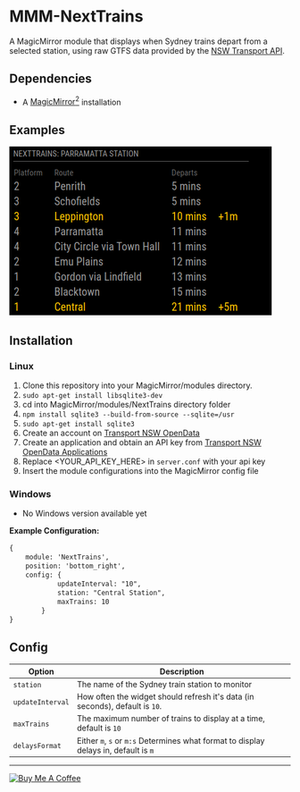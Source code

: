 # MMM-NextTrains
A MagicMirror module that displays when Sydney trains depart from a selected station, using raw GTFS data provided by the [NSW Transport API](https://opendata.transport.nsw.gov.au/).


## Dependencies
  * A [MagicMirror<sup>2</sup>](https://github.com/MichMich/MagicMirror) installation


## Examples
![name-of-you-image](/screenshots/screenshot1.png)


## Installation

### Linux 
  1. Clone this repository into your MagicMirror/modules directory.
  2. ```sudo apt-get install libsqlite3-dev```
  3. cd into MagicMirror/modules/NextTrains directory folder
  4. ```npm install sqlite3 --build-from-source --sqlite=/usr```
  5. ```sudo apt-get install sqlite3```
  6. Create an account on [Transport NSW OpenData](https://opendata.transport.nsw.gov.au/)
  7. Create an application and obtain an API key from [Transport NSW OpenData Applications](https://opendata.transport.nsw.gov.au/applications)
  8. Replace <YOUR_API_KEY_HERE> in `server.conf` with your api key
  9. Insert the module configurations into the MagicMirror config file
  
### Windows
- No Windows version available yet
  
 **Example Configuration:**
```
{
	module: 'NextTrains',
	position: 'bottom_right',
	config: {
			updateInterval: "10",
			station: "Central Station",
			maxTrains: 10
		}
}
```

## Config
| **Option** | **Description** |
| --- | --- |
| `station` | The name of the Sydney train station to monitor |
| `updateInterval` | How often the widget should refresh it's data (in seconds), default is `10`. |
| `maxTrains` | The maximum number of trains to display at a time, default is `10` |
| `delaysFormat` | Either `m`, `s` or `m:s` Determines what format to display delays in, default is `m` |

---

<a href="https://www.buymeacoffee.com/CptMeetKat" target="_blank"><img src="https://cdn.buymeacoffee.com/buttons/default-orange.png" alt="Buy Me A Coffee" height="41" width="174"></a>
